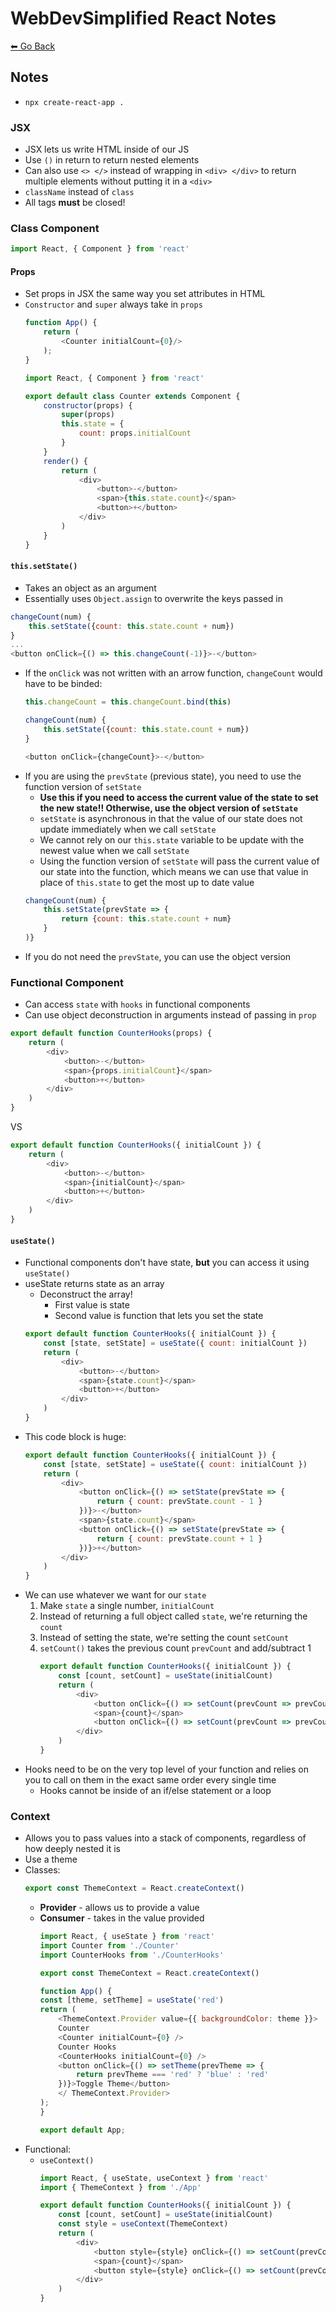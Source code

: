 # WebDevSimplified React Notes
[⬅ Go Back](../week3.md)

## Notes
- `npx create-react-app .`

### JSX
- JSX lets us write HTML inside of our JS
- Use `()` in return to return nested elements
- Can also use `<> </>` instead of wrapping in `<div> </div>` to return multiple elements without putting it in a `<div>`
- `className` instead of `class`
- All tags **must** be closed!

### Class Component
```Javascript
import React, { Component } from 'react'
```

#### Props
- Set props in JSX the same way you set attributes in HTML
- `Constructor` and `super` always take in `props`
    ```Javascript
    function App() {
        return (
            <Counter initialCount={0}/>
        );
    }
    ```
    ```Javascript
    import React, { Component } from 'react'

    export default class Counter extends Component {
        constructor(props) {
            super(props)
            this.state = {
                count: props.initialCount
            }
        }
        render() {
            return (
                <div>
                    <button>-</button>
                    <span>{this.state.count}</span>
                    <button>+</button>
                </div>  
            )
        }
    }
    ```

#### `this.setState()`
- Takes an object as an argument
- Essentially uses `Object.assign` to overwrite the keys passed in

```Javascript
changeCount(num) {
    this.setState({count: this.state.count + num})
}
...
<button onClick={() => this.changeCount(-1)}>-</button>
```
- If the `onClick` was not written with an arrow function, `changeCount` would have to be binded:
    ```Javascript
    this.changeCount = this.changeCount.bind(this)

    changeCount(num) {
        this.setState({count: this.state.count + num})
    }

    <button onClick={changeCount}>-</button>
    ```
- If you are using the `prevState` (previous state), you need to use the function version of `setState`
    - **Use this if you need to access the current value of the state to set the new state!! Otherwise, use the object version of `setState`**
    - `setState` is asynchronous in that the value of our state does not update immediately when we call `setState`
    - We cannot rely on our `this.state` variable to be update with the newest value when we call `setState`
    - Using the function version of `setState` will pass the current value of our state into the function, which means we can use that value in place of `this.state` to get the most up to date value
    ```Javascript
    changeCount(num) {
        this.setState(prevState => {
            return {count: this.state.count + num}
        }
    )}
    ```
- If you do not need the `prevState`, you can use the object version

### Functional Component
- Can access `state` with `hooks` in functional components
- Can use object deconstruction in arguments instead of passing in `prop`
```Javascript
export default function CounterHooks(props) {
    return (
        <div>
            <button>-</button>
            <span>{props.initialCount}</span>
            <button>+</button>
        </div>  
    )
}
```
VS
``` Javascript
export default function CounterHooks({ initialCount }) {
    return (
        <div>
            <button>-</button>
            <span>{initialCount}</span>
            <button>+</button>
        </div>  
    )
}
```

#### `useState()`
- Functional components don't have state, **but** you can access it using `useState()`
- useState returns state as an array
    - Deconstruct the array!
        - First value is state
        - Second value is function that lets you set the state
    ```Javascript
    export default function CounterHooks({ initialCount }) {
        const [state, setState] = useState({ count: initialCount })
        return (
            <div>
                <button>-</button>
                <span>{state.count}</span>
                <button>+</button>
            </div>  
        )
    }
    ```
- This code block is huge:
    ```Javascript
    export default function CounterHooks({ initialCount }) {
        const [state, setState] = useState({ count: initialCount })
        return (
            <div>
                <button onClick={() => setState(prevState => {
                    return { count: prevState.count - 1 }
                })}>-</button>
                <span>{state.count}</span>
                <button onClick={() => setState(prevState => {
                    return { count: prevState.count + 1 }
                })}>+</button>
            </div>  
        )
    }
    ```
- We can use whatever we want for our `state`
    1. Make `state` a single number, `initialCount`
    2. Instead of returning a full object called `state`, we're returning the `count`
    3. Instead of setting the state, we're setting the count `setCount`
    4. `setCount()` takes the previous count `prevCount` and add/subtract 1
        ```Javascript
        export default function CounterHooks({ initialCount }) {
            const [count, setCount] = useState(initialCount)
            return (
                <div>
                    <button onClick={() => setCount(prevCount => prevCount - 1)}>-</button>
                    <span>{count}</span>
                    <button onClick={() => setCount(prevCount => prevCount + 1)}>+</button>
                </div>  
            )
        }
        ```
- Hooks need to be on the very top level of your function and relies on you to call on them in the exact same order every single time
    - Hooks cannot be inside of an if/else statement or a loop

### Context
- Allows you to pass values into a stack of components, regardless of how deeply nested it is
- Use a theme
- Classes: 
    ```Javascript
    export const ThemeContext = React.createContext()
    ```
    - **Provider** - allows us to provide a value
    - **Consumer** - takes in the value provided
        ```Javascript
        import React, { useState } from 'react'
        import Counter from './Counter'
        import CounterHooks from './CounterHooks'

        export const ThemeContext = React.createContext()

        function App() {
        const [theme, setTheme] = useState('red')
        return (
            <ThemeContext.Provider value={{ backgroundColor: theme }}>
            Counter
            <Counter initialCount={0} />
            Counter Hooks
            <CounterHooks initialCount={0} />
            <button onClick={() => setTheme(prevTheme => {
                return prevTheme === 'red' ? 'blue' : 'red'
            })}>Toggle Theme</button>
            </ ThemeContext.Provider>
        );
        }

        export default App;
        ```
- Functional:
    - `useContext()`
        ```Javascript
        import React, { useState, useContext } from 'react'
        import { ThemeContext } from './App'

        export default function CounterHooks({ initialCount }) {
            const [count, setCount] = useState(initialCount)
            const style = useContext(ThemeContext)
            return (
                <div>
                    <button style={style} onClick={() => setCount(prevCount => prevCount - 1)}>-</button>
                    <span>{count}</span>
                    <button style={style} onClick={() => setCount(prevCount => prevCount + 1)}>+</button>
                </div>  
            )
        }
        ```